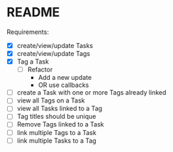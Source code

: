 # README

Requirements:
- [X] create/view/update Tasks
- [X] create/view/update Tags
- [X] Tag a Task
  - [ ] Refactor
    - Add a new update
    - OR use callbacks
- [ ] create a Task with one or more Tags already linked
- [ ] view all Tags on a Task
- [ ] view all Tasks linked to a Tag
- [ ] Tag titles should be unique
- [ ] Remove Tags linked to a Task
- [ ] link multiple Tags to a Task
- [ ] link multiple Tasks to a Tag